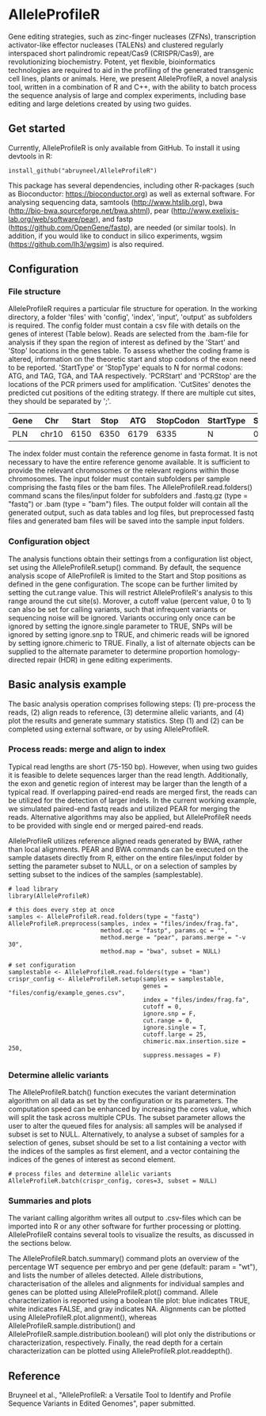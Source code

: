 # AlleleProfileR

Gene editing strategies, such as zinc-finger nucleases (ZFNs), transcription activator-like effector nucleases (TALENs) and clustered regularly interspaced short palindromic repeat/Cas9 (CRISPR/Cas9), are revolutionizing biochemistry. Potent, yet flexible, bioinformatics technologies are required to aid in the profiling of the generated transgenic cell lines, plants or animals. Here, we present AlleleProfileR, a novel analysis tool, written in a combination of R and C++, with the ability to batch process the sequence analysis of large and complex experiments, including base editing and large deletions created by using two guides.

## Get started
Currently, AlleleProfileR is only available from GitHub. To install it using devtools in R:
```
install_github("abruyneel/AlleleProfileR")
```
This package has several dependencies, including other R-packages (such as Bioconductor: https://bioconductor.org) as well as external software. For analysing sequencing data, samtools (http://www.htslib.org), bwa (http://bio-bwa.sourceforge.net/bwa.shtml), pear (http://www.exelixis-lab.org/web/software/pear), and fastp (https://github.com/OpenGene/fastp), are needed (or similar tools). In addition, if you would like to conduct in silico experiments, wgsim (https://github.com/lh3/wgsim) is also required.

## Configuration

### File structure
AlleleProfileR requires a particular file structure for operation. In the working directory, a folder 'files' with 'config', 'index', 'input', 'output' as subfolders is required. The config folder must contain a csv file with details on the genes of interest (Table below). Reads are selected from the .bam-file for analysis if they span the region of interest as defined by the 'Start' and 'Stop' locations in the genes table. To assess whether the coding frame is altered, information on the theoretic start and stop codons of the exon need to be reported. 'StartType' or 'StopType' equals to N for normal codons: ATG, and TAG, TGA, and TAA respectively. 'PCRStart' and 'PCRStop' are the locations of the PCR primers used for amplification. 'CutSites' denotes the predicted cut positions of the editing strategy. If there are multiple cut sites, they should be separated by ';'.

| Gene  | Chr | Start | Stop | ATG | StopCodon | StartType | StartShift |StopType | StopShift | PCRStart | PCRStop | CutSites |
| ------ | ------ |------ |------ |------ |------ | ------ | ------- | ------- | ------ | ------ | ------ | ------ |
| PLN  | chr10  | 6150 | 6350  | 6179  | 6335  | N  | 0 | N  | 0 | 5500  | 6700 | NA |


The index folder must contain the reference genome in fasta format. It is not necessary to have the entire reference genome available. It is sufficient to provide the relevant chromosomes or the relevant regions within those chromosomes. The input folder must contain subfolders per sample comprising the fastq files or the bam files. The AlleleProfileR.read.folders() command scans the files/input folder for subfolders and .fastq.gz (type = "fastq") or .bam (type = "bam") files. The output folder will contain all the generated output, such as data tables and log files, but preprocessed fastq files and generated bam files will be saved into the sample input folders.

### Configuration object
The analysis functions obtain their settings from a configuration list object, set using the AlleleProfileR.setup() command. By default, the sequence analysis scope of AlleProfileR is limited to the Start and Stop positions as defined in the gene configuration. The scope can be further limited by setting the cut.range value. This will restrict AlleleProfileR's analysis to this range around the cut site(s). Morover, a cutoff value (percent value, 0 to 1) can also be set for calling variants, such that infrequent variants or sequencing noise will be ignored. Variants occuring only once can be ignored by setting the ignore.single parameter to TRUE, SNPs will be ignored by setting ignore.snp to TRUE, and chimeric reads will be ignored by setting ignore.chimeric to TRUE. Finally, a list of alternate objects can be supplied to the alternate parameter to determine proportion homology-directed repair (HDR) in gene editing experiments.

## Basic analysis example
The basic analysis operation comprises following steps: (1) pre-process the reads, (2) align reads to reference, (3) determine allelic variants, and (4) plot the results and generate summary statistics. Step (1) and (2) can be completed using external software, or by using AlleleProfileR.

### Process reads: merge and align to index
Typical read lengths are short (75-150 bp). However, when using two guides it is feasible to delete sequences larger than the read length. Additionally, the exon and genetic region of interest may be larger than the length of a typical read. If overlapping paired-end reads are merged first, the reads can be utilized for the detection of larger indels. In the current working example, we simulated paired-end fastq reads and utilized PEAR for merging the reads. Alternative algorithms may also be applied, but AlleleProfileR needs to be provided with single end or merged paired-end reads. 

AlleleProfileR utilizes reference aligned reads generated by BWA, rather than local alignments. PEAR and BWA commands can be executed on the sample datasets directly from R, either on the entire files/input folder by setting the parameter subset to NULL, or on a selection of samples by setting subset to the indices of the samples (samplestable).

```
# load library
library(AlleleProfileR)

# this does every step at once
samples <- AlleleProfileR.read.folders(type = "fastq")
AlleleProfileR.preprocess(samples, index = "files/index/frag.fa", 
                          method.qc = "fastp", params.qc = "",
                          method.merge = "pear", params.merge = "-v 30",
                          method.map = "bwa", subset = NULL)
                          
# set configuration
samplestable <- AlleleProfileR.read.folders(type = "bam")
crispr_config <- AlleleProfileR.setup(samples = samplestable, 
                                      genes = "files/config/example_genes.csv",
                                      index = "files/index/frag.fa", 
                                      cutoff = 0, 
                                      ignore.snp = F,
                                      cut.range = 0, 
                                      ignore.single = T, 
                                      cutoff.large = 25,
                                      chimeric.max.insertion.size = 250, 
                                      suppress.messages = F)
```

### Determine allelic variants
The AlleleProfileR.batch() function executes the variant determination algorithm on all data as set by the configuration or its parameters. The computation speed can be enhanced by increasing the cores value, which will split the task across multiple CPUs. The subset parameter allows the user to alter the queued files for analysis: all samples will be analysed if subset is set to NULL. Alternatively, to analyse a subset of samples for a selection of genes, subset should be set to a list containing a vector with the indices of the samples as first element, and a vector containing the indices of the genes of interest as second element. 

```
# process files and determine allelic variants
AlleleProfileR.batch(crispr_config, cores=3, subset = NULL)
```

### Summaries and plots
The variant calling algorithm writes all output to .csv-files which can be imported into R or any other software for further processing or plotting. AlleleProfileR contains several tools to visualize the results, as discussed in the sections below. 

The AlleleProfileR.batch.summary() command plots an overview of the percentage WT sequence per embryo and per gene (default: param = "wt"), and lists the number of alleles detected. Allele distributions, characterisation of the alleles and alignments for individual samples and genes can be plotted using AlleleProfileR.plot() command. Allele characterization is reported using a boolean tile plot: blue indicates TRUE, white indicates FALSE, and gray indicates NA. Alignments can be plotted using AlleleProfileR.plot.alignment(), whereas AlleleProfileR.sample.distribution() and AlleleProfileR.sample.distribution.boolean() will plot only the distributions or characterization, respectively. Finally, the read depth for a certain characterization can be plotted using AlleleProfileR.plot.readdepth().

## Reference

Bruyneel et al., "AlleleProfileR: a Versatile Tool to Identify and Profile Sequence Variants in Edited Genomes", paper submitted.
